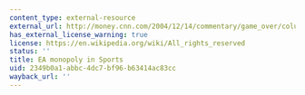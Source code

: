 ```yaml
---
content_type: external-resource
external_url: http://money.cnn.com/2004/12/14/commentary/game_over/column_gaming/
has_external_license_warning: true
license: https://en.wikipedia.org/wiki/All_rights_reserved
status: ''
title: EA monopoly in Sports
uid: 2349b0a1-abbc-4dc7-bf96-b63414ac83cc
wayback_url: ''
---
```

